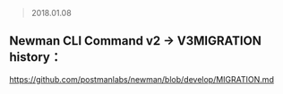 > 2018.01.08

## Newman CLI Command v2 -> V3MIGRATION history：
https://github.com/postmanlabs/newman/blob/develop/MIGRATION.md
